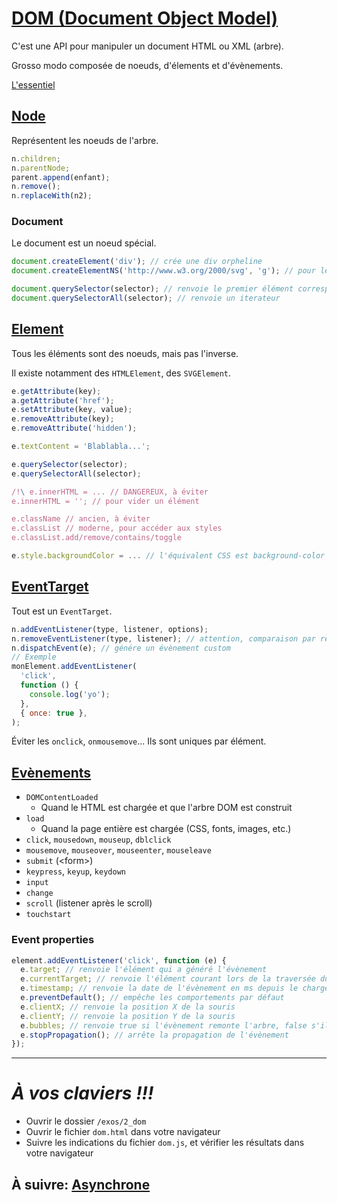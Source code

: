 # [DOM (Document Object Model)](https://developer.mozilla.org/en-US/docs/Web/API/Document_Object_Model)

C'est une API pour manipuler un document HTML ou XML (arbre).

Grosso modo composée de noeuds, d'élements et d'évènements.

[L'essentiel](https://developer.mozilla.org/fr/docs/Web/API/Document_Object_Model/Introduction#Interfaces_essentielles_du_DOM)

## [Node](https://developer.mozilla.org/fr/docs/Web/API/Node)

Représentent les noeuds de l'arbre.

```js
n.children;
n.parentNode;
parent.append(enfant);
n.remove();
n.replaceWith(n2);
```

### Document

Le document est un noeud spécial.

```js
document.createElement('div'); // crée une div orpheline
document.createElementNS('http://www.w3.org/2000/svg', 'g'); // pour le SVG

document.querySelector(selector); // renvoie le premier élément correspondant
document.querySelectorAll(selector); // renvoie un iterateur
```

## [Element](https://developer.mozilla.org/en-US/docs/Web/API/element)

Tous les éléments sont des noeuds, mais pas l'inverse.

Il existe notamment des `HTMLElement`, des `SVGElement`.

```js
e.getAttribute(key);
a.getAttribute('href');
e.setAttribute(key, value);
e.removeAttribute(key);
e.removeAttribute('hidden');

e.textContent = 'Blablabla...';

e.querySelector(selector);
e.querySelectorAll(selector);

/!\ e.innerHTML = ... // DANGEREUX, à éviter
e.innerHTML = ''; // pour vider un élément

e.className // ancien, à éviter
e.classList // moderne, pour accéder aux styles
e.classList.add/remove/contains/toggle

e.style.backgroundColor = ... // l'équivalent CSS est background-color
```

## [EventTarget](https://developer.mozilla.org/fr/docs/Web/API/EventTarget)

Tout est un `EventTarget`.

```js
n.addEventListener(type, listener, options);
n.removeEventListener(type, listener); // attention, comparaison par référence
n.dispatchEvent(e); // génére un évènement custom
// Exemple
monElement.addEventListener(
  'click',
  function () {
    console.log('yo');
  },
  { once: true },
);
```

Éviter les `onclick`, `onmousemove`...
Ils sont uniques par élément.

## [Evènements](https://developer.mozilla.org/en-US/docs/Web/Events)

- `DOMContentLoaded`
  - Quand le HTML est chargée et que l'arbre DOM est construit
- `load`
  - Quand la page entière est chargée (CSS, fonts, images, etc.)
- `click`, `mousedown`, `mouseup`, `dblclick`
- `mousemove`, `mouseover`, `mouseenter`, `mouseleave`
- `submit` (&lt;form>)
- `keypress`, `keyup`, `keydown`
- `input`
- `change`
- `scroll` (listener après le scroll)
- `touchstart`

### Event properties

```js
element.addEventListener('click', function (e) {
  e.target; // renvoie l'élément qui a généré l'évènement
  e.currentTarget; // renvoie l'élément courant lors de la traversée du DOM
  e.timestamp; // renvoie la date de l'évènement en ms depuis le chargement de la page
  e.preventDefault(); // empêche les comportements par défaut
  e.clientX; // renvoie la position X de la souris
  e.clientY; // renvoie la position Y de la souris
  e.bubbles; // renvoie true si l'évènement remonte l'arbre, false s'il descend
  e.stopPropagation(); // arrête la propagation de l'évènement
});
```

---

# _**À vos claviers !!!**_

- Ouvrir le dossier `/exos/2_dom`
- Ouvrir le fichier `dom.html` dans votre navigateur
- Suivre les indications du fichier `dom.js`, et vérifier les résultats dans votre navigateur

## À suivre: [Asynchrone](./asynchrone.md)
